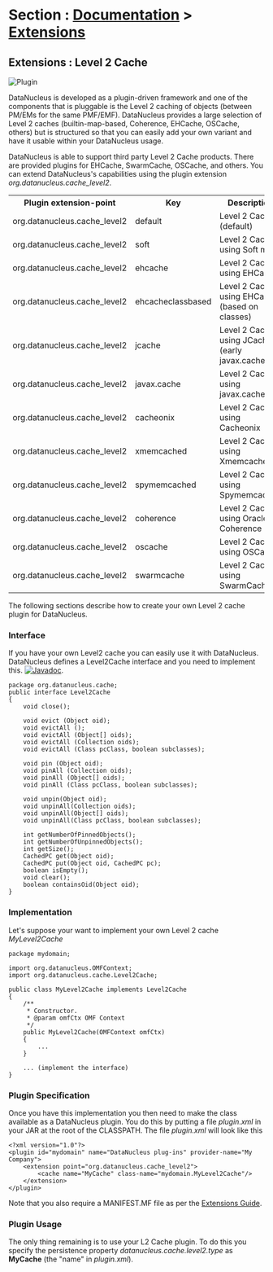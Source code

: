 <head><title>Extensions : Level 2 Cache</title></head>

# Section : [Documentation](../index.html) > [Extensions](index.html)

## Extensions : Level 2 Cache
![Plugin](../../images/nucleus_plugin.gif)

DataNucleus is developed as a plugin-driven framework and one of the components that is pluggable is the Level 2 caching of objects 
(between PM/EMs for the same PMF/EMF). DataNucleus provides a large selection of Level 2 caches (builtin-map-based, Coherence, EHCache, OSCache, others) 
but is structured so that you can easily add your own variant and have it usable within your DataNucleus usage. 

DataNucleus is able to support third party Level 2 Cache products. There are provided plugins for EHCache, SwarmCache, OSCache, and others. 
You can extend DataNucleus's capabilities using the plugin extension *org.datanucleus.cache_level2*.


<table>
    <tr>
        <th>Plugin extension-point</th>
        <th>Key</th>
        <th>Description</th>
        <th width="80">Location</th>
    </tr>
    <tr>
        <td>org.datanucleus.cache_level2</td>
        <td>default</td>
        <td>Level 2 Cache (default)</td>
        <td>datanucleus-core</td>
    </tr>
    <tr>
        <td>org.datanucleus.cache_level2</td>
        <td>soft</td>
        <td>Level 2 Cache using Soft maps</td>
        <td>datanucleus-core</td>
    </tr>
    <tr>
        <td>org.datanucleus.cache_level2</td>
        <td>ehcache</td>
        <td>Level 2 Cache using EHCache</td>
        <td>datanucleus-cache</td>
    </tr>
    <tr>
        <td>org.datanucleus.cache_level2</td>
        <td>ehcacheclassbased</td>
        <td>Level 2 Cache using EHCache (based on classes)</td>
        <td>datanucleus-cache</td>
    </tr>
    <tr>
        <td>org.datanucleus.cache_level2</td>
        <td>jcache</td>
        <td>Level 2 Cache using JCache (early javax.cache)</td>
        <td>datanucleus-cache</td>
    </tr>
    <tr>
        <td>org.datanucleus.cache_level2</td>
        <td>javax.cache</td>
        <td>Level 2 Cache using javax.cache</td>
        <td>datanucleus-core</td>
    </tr>
    <tr>
        <td>org.datanucleus.cache_level2</td>
        <td>cacheonix</td>
        <td>Level 2 Cache using Cacheonix</td>
        <td>datanucleus-cache</td>
    </tr>
    <tr>
        <td>org.datanucleus.cache_level2</td>
        <td>xmemcached</td>
        <td>Level 2 Cache using Xmemcached</td>
        <td>datanucleus-cache</td>
    </tr>
    <tr>
        <td>org.datanucleus.cache_level2</td>
        <td>spymemcached</td>
        <td>Level 2 Cache using Spymemcached</td>
        <td>datanucleus-cache</td>
    </tr>
    <tr>
        <td>org.datanucleus.cache_level2</td>
        <td>coherence</td>
        <td>Level 2 Cache using Oracle Coherence</td>
        <td>datanucleus-cache</td>
    </tr>
    <tr>
        <td>org.datanucleus.cache_level2</td>
        <td>oscache</td>
        <td>Level 2 Cache using OSCache</td>
        <td>datanucleus-cache</td>
    </tr>
    <tr>
        <td>org.datanucleus.cache_level2</td>
        <td>swarmcache</td>
        <td>Level 2 Cache using SwarmCache</td>
        <td>datanucleus-cache</td>
    </tr>
</table>


The following sections describe how to create your own Level 2 cache plugin for DataNucleus.

### Interface

If you have your own Level2 cache you can easily use it with DataNucleus. DataNucleus defines a Level2Cache interface and you need to implement this.
[![Javadoc](../../images/javadoc.gif)](http://www.datanucleus.org/javadocs/core/latest/org/datanucleus/cache/Level2Cache.html).


	package org.datanucleus.cache;
	public interface Level2Cache
	{
    	void close();
	
    	void evict (Object oid);
    	void evictAll ();
    	void evictAll (Object[] oids);
    	void evictAll (Collection oids);
    	void evictAll (Class pcClass, boolean subclasses);

	    void pin (Object oid);
   	 	void pinAll (Collection oids);
    	void pinAll (Object[] oids);
    	void pinAll (Class pcClass, boolean subclasses);
	
    	void unpin(Object oid);
    	void unpinAll(Collection oids);
    	void unpinAll(Object[] oids);
    	void unpinAll(Class pcClass, boolean subclasses);
	
    	int getNumberOfPinnedObjects();
    	int getNumberOfUnpinnedObjects();
    	int getSize();
    	CachedPC get(Object oid);
    	CachedPC put(Object oid, CachedPC pc);
    	boolean isEmpty();
    	void clear();
    	boolean containsOid(Object oid);
	}


### Implementation

Let's suppose your want to implement your own Level 2 cache _MyLevel2Cache_


	package mydomain;
	
	import org.datanucleus.OMFContext;
	import org.datanucleus.cache.Level2Cache;
	
	public class MyLevel2Cache implements Level2Cache
	{
	    /**
	     * Constructor.
	     * @param omfCtx OMF Context
	     */
	    public MyLevel2Cache(OMFContext omfCtx)
	    {
	        ...
	    }
	
	    ... (implement the interface)
	}


### Plugin Specification

Once you have this implementation you then need to make the class available as a DataNucleus plugin. You do this by putting 
a file _plugin.xml_ in your JAR at the root of the CLASSPATH. The file _plugin.xml_ will look like this

	<?xml version="1.0"?>
	<plugin id="mydomain" name="DataNucleus plug-ins" provider-name="My Company">
    	<extension point="org.datanucleus.cache_level2">
        	<cache name="MyCache" class-name="mydomain.MyLevel2Cache"/>
    	</extension>
	</plugin>

Note that you also require a MANIFEST.MF file as per the [Extensions Guide](index.html).


### Plugin Usage

The only thing remaining is to use your L2 Cache plugin. To do this you specify the persistence property 
_datanucleus.cache.level2.type_ as __MyCache__ (the "name" in _plugin.xml_).
